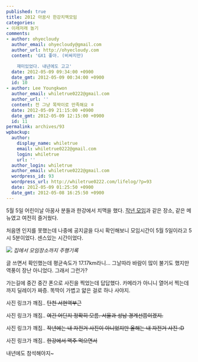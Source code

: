```yaml
---
published: true
title: 2012 아꿈사 한강치맥모임
categories:
- 이래저래 놀기
comments:
- author: ohyecloudy
  author_email: ohyecloudy@gmail.com
  author_url: http://ohyecloudy.com
  content: 'GX1 좋아. (비싸지만)

    재미있었다. 내년에도 고고'
  date: 2012-05-09 09:34:00 +0900
  date_gmt: 2012-05-09 00:34:00 +0900
  id: 10
- author: Lee Youngkwon
  author_email: whiletrue0222@gmail.com
  author_url: ''
  content: 전 그냥 똑딱이로 만족해요 ㅎ
  date: 2012-05-09 21:15:00 +0900
  date_gmt: 2012-05-09 12:15:00 +0900
  id: 11
permalink: archives/93
wpbackup:
  author:
    display_name: whiletrue
    email: whiletrue0222@gmail.com
    login: whiletrue
    url: ''
  author_login: whiletrue
  author_email: whiletrue0222@gmail.com
  wordpress_id: 93
  wordpress_url: http://whiletrue0222.com/lifelog/?p=93
  date: 2012-05-09 01:25:50 +0900
  date_gmt: 2012-05-08 16:25:50 +0900
---
```


5월 5일 어린이날 아꿈사 분들과 한강에서 치맥을 했다.
[작년 모임](http://whiletrue0222.com/lifelog/archives/20)과 같은 장소, 같은 메뉴였고 여전히 즐거웠다.

처음엔 인지를 못했는데 나중에 공지글을 다시 확인해보니 모임시간이 5월 5일이라고 5시 5분이었다. 센스있는 시간이었다.

![](https://lh5.googleusercontent.com/-YpuKMdFMlz4/T6lFkEfj1PI/AAAAAAAADqc/5KBEHtxCvtw/s742/ScreenShot.jpg)
_집에서 모임장소까지 주행기록_

글 쓰면서 확인했는데 평균속도가 17.17km라니...
그날따라 바람이 많이 불기도 했지만 역풍이 장난 아니었다. 그래서 그런가?

가는길에 중간 중간 폰으로 사진을 찍었는데 답답했다.
카메라가 아니니 열어서 찍는데 까지 딜레이가 짜증.
똑딱이 가볍고 얇은 걸로 하나 사야지.

사진 링크가 깨짐..
~~탄천 서현역부근~~

사진 링크가 깨짐..
~~여긴 어딘지 정확히 모름. 서울과 성남 경계선쯤이겠지.~~

사진 링크가 깨짐..
~~작년에는 내 자전거 사진이 아니었지만 올해는 내 자전거 사진 :D~~

사진 링크가 깨짐..
~~한강에서 맥주 먹으면서~~


내년에도 참석해야지~
